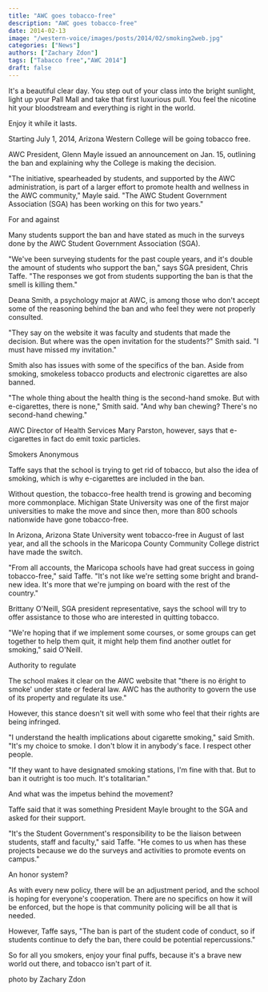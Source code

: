 ```yaml
---
title: "AWC goes tobacco-free"
description: "AWC goes tobacco-free"
date: 2014-02-13
image: "/western-voice/images/posts/2014/02/smoking2web.jpg"
categories: ["News"]
authors: ["Zachary Zdon"]
tags: ["Tabacco free","AWC 2014"]
draft: false
---
```

It's a beautiful clear day. You step out of your class into the bright sunlight, light up your Pall Mall and take that first luxurious pull. You feel the nicotine hit your bloodstream and everything is right in the world.

Enjoy it while it lasts.

Starting July 1, 2014, Arizona Western College will be going tobacco free.

AWC President, Glenn Mayle issued an announcement on Jan. 15, outlining the ban and explaining why the College is making the decision.

"The initiative, spearheaded by students, and supported by the AWC administration, is part of a larger effort to promote health and wellness in the AWC community," Mayle said. "The AWC Student Government Association (SGA) has been working on this for two years."

For and against

Many students support the ban and have stated as much in the surveys done by the AWC Student Government Association (SGA).

"We've been surveying students for the past couple years, and it's double the amount of students who support the ban," says SGA president, Chris Taffe. "The responses we got from students supporting the ban is that the smell is killing them."

Deana Smith, a psychology major at AWC, is among those who don't accept some of the reasoning behind the ban and who feel they were not properly consulted.

"They say on the website it was faculty and students that made the decision. But where was the open invitation for the students?" Smith said. "I must have missed my invitation."

Smith also has issues with some of the specifics of the ban. Aside from smoking, smokeless tobacco products and electronic cigarettes are also banned.

"The whole thing about the health thing is the second-hand smoke. But with e-cigarettes, there is none," Smith said. "And why ban chewing? There's no second-hand chewing."

AWC Director of Health Services Mary Parston, however, says that e-cigarettes in fact do emit toxic particles.

Smokers Anonymous

Taffe says that the school is trying to get rid of tobacco, but also the idea of smoking, which is why e-cigarettes are included in the ban.

Without question, the tobacco-free health trend is growing and becoming more commonplace. Michigan State University was one of the first major universities to make the move and since then, more than 800 schools nationwide have gone tobacco-free.

In Arizona, Arizona State University went tobacco-free in August of last year, and all the schools in the Maricopa County Community College district have made the switch.

"From all accounts, the Maricopa schools have had great success in going tobacco-free," said Taffe. "It's not like we're setting some bright and brand-new idea. It's more that we're jumping on board with the rest of the country."

Brittany O'Neill, SGA president representative, says the school will try to offer assistance to those who are interested in quitting tobacco.

"We're hoping that if we implement some courses, or some groups can get together to help them quit, it might help them find another outlet for smoking," said O'Neill.

Authority to regulate

The school makes it clear on the AWC website that "there is no ëright to smoke' under state or federal law. AWC has the authority to govern the use of its property and regulate its use."

However, this stance doesn't sit well with some who feel that their rights are being infringed.

"I understand the health implications about cigarette smoking," said Smith. "It's my choice to smoke. I don't blow it in anybody's face. I respect other people.

"If they want to have designated smoking stations, I'm fine with that. But to ban it outright is too much. It's totalitarian."

And what was the impetus behind the movement?

Taffe said that it was something President Mayle brought to the SGA and asked for their support.

"It's the Student Government's responsibility to be the liaison between students, staff and faculty," said Taffe. "He comes to us when has these projects because we do the surveys and activities to promote events on campus."

An honor system?

As with every new policy, there will be an adjustment period, and the school is hoping for everyone's cooperation. There are no specifics on how it will be enforced, but the hope is that community policing will be all that is needed.

However, Taffe says, "The ban is part of the student code of conduct, so if students continue to defy the ban, there could be potential repercussions."

So for all you smokers, enjoy your final puffs, because it's a brave new world out there, and tobacco isn't part of it.

photo by Zachary Zdon